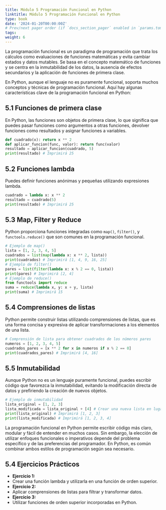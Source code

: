 ```yaml
---
title: Módulo 5 Programación Funcional en Python
linktitle: Módulo 5 Programación Funcional en Python
type: book
date: '2024-01-20T00:00:00Z'
# Prev/next pager order (if `docs_section_pager` enabled in `params.toml`)
tags: 
weight: 6
---
```



La programación funcional es un paradigma de programación que trata los cálculos como evaluaciones de funciones matemáticas y evita cambiar estados y datos mutables. Se basa en el concepto matemático de funciones y se centra en la inmutabilidad de los datos, la ausencia de efectos secundarios y la aplicación de funciones de primera clase.

En Python, aunque el lenguaje no es puramente funcional, soporta muchos conceptos y técnicas de programación funcional. Aquí hay algunas características clave de la programación funcional en Python:

## **5.1 Funciones de primera clase**

En Python, las funciones son objetos de primera clase, lo que significa que puedes pasar funciones como argumentos a otras funciones, devolver funciones como resultados y asignar funciones a variables.

```python
def cuadrado(x): return x ** 2
def aplicar_funcion(func, valor): return func(valor)
resultado = aplicar_funcion(cuadrado, 5)
print(resultado) # Imprimirá 25
```

## **5.2 Funciones lambda**

Puedes definir funciones anónimas y pequeñas utilizando expresiones lambda.

```python
cuadrado = lambda x: x ** 2
resultado = cuadrado(5)
print(resultado) # Imprimirá 25
```

## **5.3 Map, Filter y Reduce**

Python proporciona funciones integradas como `map()`, `filter()`, y `functools.reduce()` que son comunes en la programación funcional.

```python
# Ejemplo de map()
lista = [1, 2, 3, 4, 5]
cuadrados = list(map(lambda x: x ** 2, lista))
print(cuadrados) # Imprimirá [1, 4, 9, 16, 25]
# Ejemplo de filter()
pares = list(filter(lambda x: x % 2 == 0, lista))
print(pares) # Imprimirá [2, 4]
# Ejemplo de reduce()
from functools import reduce
suma = reduce(lambda x, y: x + y, lista)
print(suma) # Imprimirá 15
```

## **5.4 Comprensiones de listas**

Python permite construir listas utilizando comprensiones de listas, que es una forma concisa y expresiva de aplicar transformaciones a los elementos de una lista.

```python
# Comprensión de lista para obtener cuadrados de los números pares
numeros = [1, 2, 3, 4, 5]
cuadrados_pares = [x ** 2 for x in numeros if x % 2 == 0]
print(cuadrados_pares) # Imprimirá [4, 16]
```

## **5.5 Inmutabilidad**

Aunque Python no es un lenguaje puramente funcional, puedes escribir código que favorezca la inmutabilidad, evitando la modificación directa de datos y prefiriendo la creación de nuevos objetos.

```python
# Ejemplo de inmutabilidad
lista_original = [1, 2, 3]
lista_modificada = lista_original + [4] # Crear una nueva lista en lugar de modificar la original
print(lista_original) # Imprimirá [1, 2, 3]
print(lista_modificada) # Imprimirá [1, 2, 3, 4]
```

La programación funcional en Python permite escribir código más claro, modular y fácil de entender en muchos casos. Sin embargo, la elección de utilizar enfoques funcionales o imperativos depende del problema específico y de las preferencias del programador. En Python, es común combinar ambos estilos de programación según sea necesario.

## 5.4 Ejercicios Prácticos

- **Ejercicio 1:**
- Crear una función lambda y utilizarla en una función de orden superior.
- **Ejercicio 2:**
- Aplicar comprensiones de listas para filtrar y transformar datos.
- **Ejercicio 3:**
- Utilizar funciones de orden superior incorporadas en Python.
